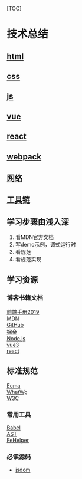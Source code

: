 [TOC]
# 技术总结
## [html](./html)
## [css](./css)
## [js](./js)
## [vue](./vue)
## [react](./react)
## [webpack](./webpack)
## [网络](./网络)
## [工具链](./工具链)


## 学习步骤由浅入深
1. 看MDN官方文档 
2. 写demo示例，调式运行时
3. 看规范
4. 看规范实现

## 学习资源
### 博客书籍文档
[前端手册2019](https://frontendmasters.com/books/front-end-handbook/2019/)  
[MDN](https://developer.mozilla.org/)  
[GitHub](https://github.com/)  
[掘金](https://juejin.im)  
[Node.js](https://nodejs.org/zh-cn/docs/guides/event-loop-timers-and-nexttick/#what-is-the-event-loop)  
[vue3](https://v3.vuejs.org/guide/optimizations.html#virtual-dom)  
[react](https://developer.mozilla.org/)  

## 标准规范
[Ecma](https://www.ecma-international.org/ecma-262/)  
[WhatWg](https://whatwg-cn.github.io/html/)  
[W3C](https://www.w3.org/TR/?tag=dom)  

### 常用工具
[Babel](https://www.babeljs.cn/repl)  
[AST](https://astexplorer.net/)  
[FeHelper](https://www.baidufe.com/fehelper/index/index.html)  

### 必读源码
- [jsdom](https://github.com/jsdom/jsdom)
